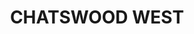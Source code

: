 ---
lastmod: '2025-04-06T06:05:20+00:00'
latitude: -33.798378
layout: suburb
longitude: 151.17711
postcode: '2067'
state: NSW
title: CHATSWOOD WEST
url: /nsw/chatswood-west/
---